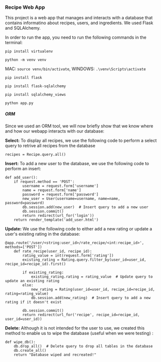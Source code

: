 ### Recipe Web App

This project is a web app that manages and interacts with a database that contains informatino about recipes, users, and ingredients. We used Flask and SQLAlchemy.

In order to run the app, you need to run the following commands in the terminal:

```pip install virtualenv```

```python -m venv venv```

MAC: ```source venv/bin/activate```, WINDOWS: ```.\venv\Scripts\activate```


```pip install flask```

```pip install flask-sqlalchemy```

```pip install sqlalchemy_views```

```python app.py```


##### ORM

Since we used an ORM tool, we will now briefly show that we know where and how our webapp interacts with our database:

**Select:** To display all recipes, we use the following code to perform a select query to retrive all recipes from the database

```
recipes = Recipe.query.all()
```

**Insert:** To add a new user to the database, we use the following code to perform an insert:

```
def add_user():
    if request.method == 'POST':
        username = request.form['username']
        name = request.form['name']
        password = request.form['password']
        new_user = User(username=username, name=name, password=password)
        db.session.add(new_user)  # Insert query to add a new user
        db.session.commit()
        return redirect(url_for('login'))
    return render_template('add_user.html')
```

**Update:** We use the following code to either add a new rating or update a user's existing rating in the database:

```
@app.route('/user/<string:user_id>/rate_recipe/<int:recipe_id>', methods=['POST'])
    def rate_recipe(user_id, recipe_id):
        rating_value = int(request.form['rating'])
        existing_rating = Rating.query.filter_by(user_id=user_id, recipe_id=recipe_id).first()
        
        if existing_rating:
            existing_rating.rating = rating_value  # Update query to update an existing rating
        else:
            new_rating = Rating(user_id=user_id, recipe_id=recipe_id, rating=rating_value)
            db.session.add(new_rating)  # Insert query to add a new rating if it doesn't exist
        
        db.session.commit()
        return redirect(url_for('recipe', recipe_id=recipe_id, user_id=user_id))
```

**Delete:** Although it is not intended for the user to use, we created this method to enable us to wipe the database (useful when we were testing) :

```
def wipe_db():
    db.drop_all()  # Delete query to drop all tables in the database
    db.create_all()
    return "Database wiped and recreated!"
```